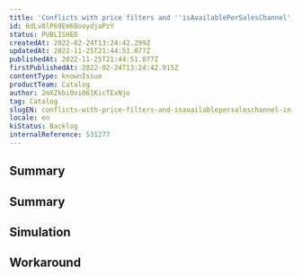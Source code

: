 ```yaml
---
title: 'Conflicts with price filters and ''isAvailablePerSalesChannel'' in searches (Portal and Search) (Again)'
id: 6dLv8lP69Em68ooydjaPzY
status: PUBLISHED
createdAt: 2022-02-24T13:24:42.299Z
updatedAt: 2022-11-25T21:44:51.077Z
publishedAt: 2022-11-25T21:44:51.077Z
firstPublishedAt: 2022-02-24T13:24:42.915Z
contentType: knownIssue
productTeam: Catalog
author: 2mXZkbi0oi061KicTExNjo
tag: Catalog
slugEN: conflicts-with-price-filters-and-isavailablepersaleschannel-in-searches-portal-and-search-again
locale: en
kiStatus: Backlog
internalReference: 531277
---
```


## Summary

## **Summary**

## Simulation



## Workaround



